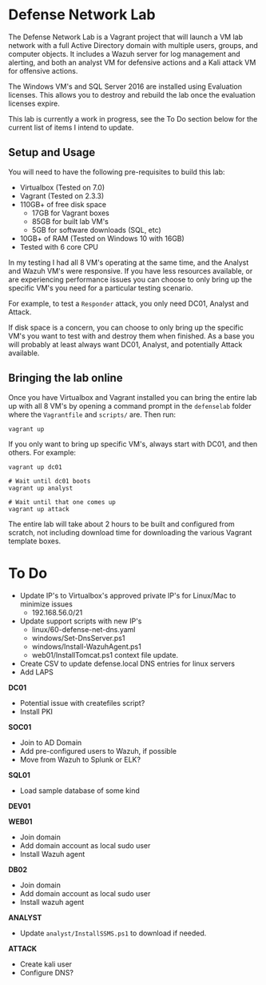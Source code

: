 # Defense Network Lab
The Defense Network Lab is a Vagrant project that will launch a VM lab network with a full Active Directory
domain with multiple users, groups, and computer objects. It includes a Wazuh server for log management and
alerting, and both an analyst VM for defensive actions and a Kali attack VM for offensive actions.

The Windows VM's and SQL Server 2016 are installed using Evaluation licenses. This allows you to destroy
and rebuild the lab once the evaluation licenses expire.

This lab is currently a work in progress, see the To Do section below for the current list of items I intend
to update.

## Setup and Usage
You will need to have the following pre-requisites to build this lab:
- Virtualbox (Tested on 7.0)
- Vagrant (Tested on 2.3.3)
- 110GB+ of free disk space
    - 17GB for Vagrant boxes
    - 85GB for built lab VM's
    - 5GB for software downloads (SQL, etc)
- 10GB+ of RAM (Tested on Windows 10 with 16GB)
- Tested with 6 core CPU

In my testing I had all 8 VM's operating at the same time, and the Analyst and Wazuh VM's were responsive. 
If you have less resources available, or are experiencing performance issues you can choose to only bring up
the specific VM's you need for a particular testing scenario. 

For example, to test a `Responder` attack, you only need DC01, Analyst and Attack. 

If disk space is a concern, you can choose to only bring up the specific VM's you want to test with and destroy
them when finished. As a base you will probably at least always want DC01, Analyst, and potentially Attack available.

## Bringing the lab online
Once you have Virtualbox and Vagrant installed you can bring the entire lab up with all 8 VM's by opening a
command prompt in the `defenselab` folder where the `Vagrantfile` and `scripts/` are. Then run:
```
vagrant up
```

If you only want to bring up specific VM's, always start with DC01, and then others. For example:
```
vagrant up dc01

# Wait until dc01 boots
vagrant up analyst

# Wait until that one comes up
vagrant up attack
```

The entire lab will take about 2 hours to be built and configured from scratch, not including download time for downloading the various Vagrant template boxes. 

# To Do
- Update IP's to Virtualbox's approved private IP's for Linux/Mac to minimize issues
    - 192.168.56.0/21
- Update support scripts with new IP's
    - linux/60-defense-net-dns.yaml
    - windows/Set-DnsServer.ps1
    - windows/Install-WazuhAgent.ps1
    - web01/InstallTomcat.ps1 context file update.
- Create CSV to update defense.local DNS entries for linux servers
- Add LAPS

**DC01**
- Potential issue with createfiles script?
- Install PKI

**SOC01**
- Join to AD Domain
- Add pre-configured users to Wazuh, if possible
- Move from Wazuh to Splunk or ELK?

**SQL01**
- Load sample database of some kind

**DEV01**


**WEB01**
- Join domain
- Add domain account as local sudo user
- Install Wazuh agent

**DB02**
- Join domain
- Add domain account as local sudo user
- Install wazuh agent

**ANALYST**
- Update `analyst/InstallSSMS.ps1` to download if needed.

**ATTACK**
- Create kali user
- Configure DNS?